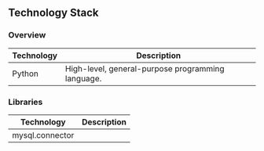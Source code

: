 ## Technology Stack

### Overview

|Technology                |Description                                      |
|--------------------------|-------------------------------------------------|
|Python                    |High-level, general-purpose programming language.|

###  Libraries

|                                      Technology                                               |                              Description                                                                                                                      |
|-----------------------------------------------------------------------------------------------|---------------------------------------------------------------------------------------------------------------------------------------------------------------|
|mysql.connector                                                                                |                                                                                                                                                               |
